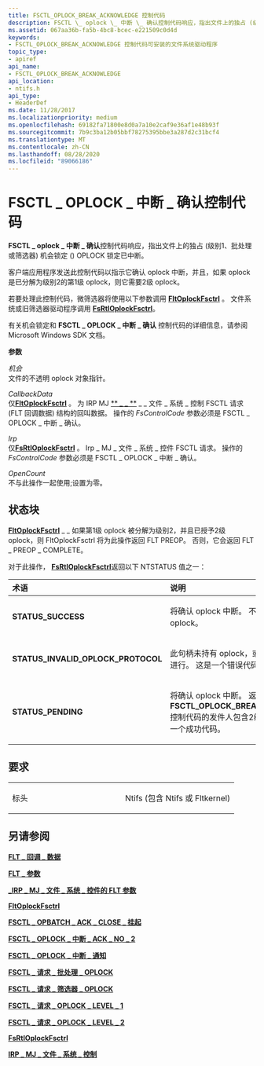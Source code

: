 ```yaml
---
title: FSCTL_OPLOCK_BREAK_ACKNOWLEDGE 控制代码
description: FSCTL \_ oplock \_ 中断 \_ 确认控制代码响应，指出文件上的独占 (级别1、批处理或筛选器) 机会锁定 () OPLOCK 锁定已中断。
ms.assetid: 067aa36b-fa5b-4bc8-bcec-e221509c0d4d
keywords:
- FSCTL_OPLOCK_BREAK_ACKNOWLEDGE 控制代码可安装的文件系统驱动程序
topic_type:
- apiref
api_name:
- FSCTL_OPLOCK_BREAK_ACKNOWLEDGE
api_location:
- ntifs.h
api_type:
- HeaderDef
ms.date: 11/28/2017
ms.localizationpriority: medium
ms.openlocfilehash: 69182fa71800e8d0a7a10e2caf9e36af1e48b93f
ms.sourcegitcommit: 7b9c3ba12b05bbf78275395bbe3a287d2c31bcf4
ms.translationtype: MT
ms.contentlocale: zh-CN
ms.lasthandoff: 08/28/2020
ms.locfileid: "89066186"
---
```

# <a name="fsctl_oplock_break_acknowledge-control-code"></a>FSCTL \_ OPLOCK \_ 中断 \_ 确认控制代码


**FSCTL \_ oplock \_ 中断 \_ 确认**控制代码响应，指出文件上的独占 (级别1、批处理或筛选器) 机会锁定 () OPLOCK 锁定已中断。

客户端应用程序发送此控制代码以指示它确认 oplock 中断，并且，如果 oplock 是已分解为级别2的第1级 oplock，则它需要2级 oplock。

若要处理此控制代码，微筛选器将使用以下参数调用 [**FltOplockFsctrl**](/windows-hardware/drivers/ddi/fltkernel/nf-fltkernel-fltoplockfsctrl) 。 文件系统或旧筛选器驱动程序调用 [**FsRtlOplockFsctrl**](/windows-hardware/drivers/ddi/ntifs/nf-ntifs-_fsrtl_advanced_fcb_header-fsrtloplockfsctrl)。

有关机会锁定和 **FSCTL \_ OPLOCK \_ 中断 \_ 确认** 控制代码的详细信息，请参阅 Microsoft Windows SDK 文档。

**参数**

<a href="" id="oplock"></a>*机会*  
文件的不透明 oplock 对象指针。

<a href="" id="callbackdata"></a>*CallbackData*  
仅[**FltOplockFsctrl**](/windows-hardware/drivers/ddi/fltkernel/nf-fltkernel-fltoplockfsctrl) 。 为 IRP MJ [** \_ \_ **](/windows-hardware/drivers/ddi/fltkernel/ns-fltkernel-_flt_callback_data) \_ \_ 文件 \_ 系统 \_ 控制 FSCTL 请求 (FLT 回调数据) 结构的回叫数据。 操作的 *FsControlCode* 参数必须是 FSCTL \_ OPLOCK \_ 中断 \_ 确认。

<a href="" id="irp"></a>*Irp*  
仅[**FsRtlOplockFsctrl**](/windows-hardware/drivers/ddi/ntifs/nf-ntifs-_fsrtl_advanced_fcb_header-fsrtloplockfsctrl) 。 Irp \_ MJ \_ 文件 \_ 系统 \_ 控件 FSCTL 请求。 操作的 *FsControlCode* 参数必须是 FSCTL \_ OPLOCK \_ 中断 \_ 确认。

<a href="" id="opencount"></a>*OpenCount*  
不与此操作一起使用;设置为零。

<a name="status-block"></a>状态块
------------

[**FltOplockFsctrl**](/windows-hardware/drivers/ddi/fltkernel/nf-fltkernel-fltoplockfsctrl) \_ \_ 如果第1级 oplock 被分解为级别2，并且已授予2级 oplock，则 FltOplockFsctrl 将为此操作返回 FLT PREOP。 否则，它会返回 FLT \_ PREOP \_ COMPLETE。

对于此操作， [**FsRtlOplockFsctrl**](/windows-hardware/drivers/ddi/ntifs/nf-ntifs-_fsrtl_advanced_fcb_header-fsrtloplockfsctrl)返回以下 NTSTATUS 值之一：

<table>
<colgroup>
<col width="50%" />
<col width="50%" />
</colgroup>
<thead>
<tr class="header">
<th align="left">术语</th>
<th align="left">说明</th>
</tr>
</thead>
<tbody>
<tr class="odd">
<td align="left"><p><strong>STATUS_SUCCESS</strong></p></td>
<td align="left"><p>将确认 oplock 中断。 不保留剩余的 oplock。</p></td>
</tr>
<tr class="even">
<td align="left"><p><strong>STATUS_INVALID_OPLOCK_PROTOCOL</strong></p></td>
<td align="left"><p>此句柄未持有 oplock，或 oplock 中断当前未进行。 这是一个错误代码。</p></td>
</tr>
<tr class="odd">
<td align="left"><p><strong>STATUS_PENDING</strong></p></td>
<td align="left"><p>将确认 oplock 中断。 返回时， <strong>FSCTL_OPLOCK_BREAK_ACKNOWLEDGE</strong> 控制代码的发件人包含2级 OPLOCK。 这是一个成功代码。</p></td>
</tr>
</tbody>
</table>

 

<a name="requirements"></a>要求
------------

<table>
<colgroup>
<col width="50%" />
<col width="50%" />
</colgroup>
<tbody>
<tr class="odd">
<td align="left"><p>标头</p></td>
<td align="left">Ntifs (包含 Ntifs 或 Fltkernel) </td>
</tr>
</tbody>
</table>

## <a name="see-also"></a>另请参阅


[**FLT \_ 回调 \_ 数据**](/windows-hardware/drivers/ddi/fltkernel/ns-fltkernel-_flt_callback_data)

[**FLT \_ 参数**](/windows-hardware/drivers/ddi/fltkernel/ns-fltkernel-_flt_parameters)

[**\_IRP \_ MJ \_ 文件 \_ 系统 \_ 控件的 FLT 参数**](flt-parameters-for-irp-mj-file-system-control.md)

[**FltOplockFsctrl**](/windows-hardware/drivers/ddi/fltkernel/nf-fltkernel-fltoplockfsctrl)

[**FSCTL \_ OPBATCH \_ ACK \_ CLOSE \_ 挂起**](fsctl-opbatch-ack-close-pending.md)

[**FSCTL \_ OPLOCK \_ 中断 \_ ACK \_ NO \_ 2**](fsctl-oplock-break-ack-no-2.md)

[**FSCTL \_ OPLOCK \_ 中断 \_ 通知**](fsctl-oplock-break-notify.md)

[**FSCTL \_ 请求 \_ 批处理 \_ OPLOCK**](fsctl-request-batch-oplock.md)

[**FSCTL \_ 请求 \_ 筛选器 \_ OPLOCK**](fsctl-request-filter-oplock.md)

[**FSCTL \_ 请求 \_ OPLOCK \_ LEVEL \_ 1**](fsctl-request-oplock-level-1.md)

[**FSCTL \_ 请求 \_ OPLOCK \_ LEVEL \_ 2**](fsctl-request-oplock-level-2.md)

[**FsRtlOplockFsctrl**](/windows-hardware/drivers/ddi/ntifs/nf-ntifs-_fsrtl_advanced_fcb_header-fsrtloplockfsctrl)

[**IRP \_ MJ \_ 文件 \_ 系统 \_ 控制**](irp-mj-file-system-control.md)

 

